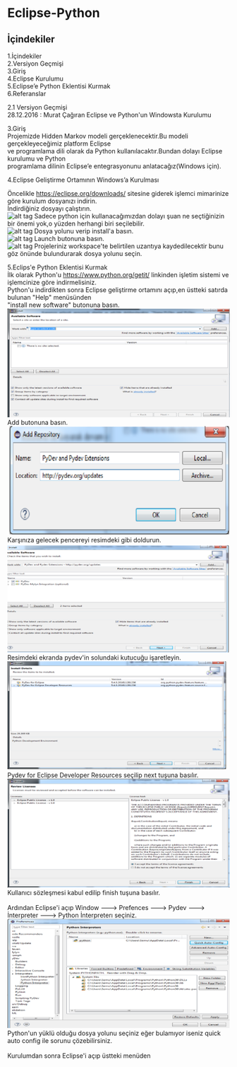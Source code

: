 # Eclipse-Python


## İçindekiler
 1.İçindekiler <br />
 2.Versiyon Geçmişi  <br />
 3.Giriş  <br />
 4.Eclipse Kurulumu <br />
 5.Eclipse’e Python Eklentisi Kurmak <br />
 6.Referanslar <br />
 
 2.1 Versiyon Geçmişi <br />
 28.12.2016 : Murat Çağıran Eclipse ve Python'un Windowsta Kurulumu <br />
 
 3.Giriş <br />
 Projemizde Hidden Markov modeli gerçeklenecektir.Bu modeli gerçekleyeceğimiz platform Eclipse <br />
 ve programlama dili olarak da Python kullanılacaktır.Bundan dolayı Eclipse kurulumu ve Python <br />
 programlama dilinin Eclipse’e entegrasyonunu anlatacağız(Windows için). <br />
 
 4.Eclipse Geliştirme Ortamının Windows’a Kurulması <br />
 
 Öncelikle https://eclipse.org/downloads/ sitesine giderek işlemci mimarinize göre kurulum dosyanızı indirin. <br />
 İndirdiğiniz dosyayı çalıştırın. <br />
  ![alt tag](https://github.com/muratcagiran/Eclipse-Python/blob/master/Eclipse%20Yükleme1.png)
  Sadece python için kullanacağımızdan dolayı şuan ne seçtiğinizin bir önemi yok,o yüzden herhangi biri seçilebilir. <br />
  ![alt tag](https://github.com/muratcagiran/Eclipse-Python/blob/master/Eclipse%20Yükleme2.png)
  Dosya yolunu verip install'a basın. <br />
  ![alt tag](https://github.com/muratcagiran/Eclipse-Python/blob/master/Eclipse%20Yükleme3.png)
  Launch butonuna basın. <br />
  ![alt tag](https://github.com/muratcagiran/Eclipse-Python/blob/master/Eclipse%20Yükleme4.png)
  Projeleriniz workspace'te belirtilen uzantıya kaydedilecektir bunu göz önünde bulundurarak dosya yolunu seçin. <br />
 
 
 5.Eclips'e Python Eklentisi Kurmak  <br />
 İlk olarak Python'u https://www.python.org/getit/ linkinden işletim sistemi ve işlemcinize göre indirmelisiniz.   <br />
 Python'u indirdikten sonra Eclipse geliştirme ortamını açıp,en üstteki satırda bulunan "Help" menüsünden <br />
 "install new software" butonuna basın. <br />
 ![alt tag](https://github.com/muratcagiran/Eclipse-Python/blob/master/Eclipse%20e%20Pyhton1.png)
 Add butonuna basın. <br />
 ![alt_tag](https://github.com/muratcagiran/Eclipse-Python/blob/master/Eclipse%20e%20Pyhton2.png)
 Karşınıza gelecek pencereyi resimdeki gibi doldurun. <br />
 ![alt tag](https://github.com/muratcagiran/Eclipse-Python/blob/master/Eclipse%20e%20Pyhton3.png)
 Resimdeki ekranda pydev'in solundaki kutucuğu işaretleyin. <br />
 ![alt tag](https://github.com/muratcagiran/Eclipse-Python/blob/master/Eclipse%20e%20Pyhton4.png)
 Pydev for Eclipse Developer Resources seçilip next tuşuna basılır. <br />
 ![alt tag](https://github.com/muratcagiran/Eclipse-Python/blob/master/Eclipse%20e%20Pyhton5.png)
 Kullanıcı sözleşmesi kabul edilip finish tuşuna basılır.   <br />
 <br />
 Ardından Eclipse'i açıp  Window ---> Prefences ---> Pydev ---> İnterpreter ---> Python İnterpreterı seçiniz. <br />
 ![alt tag](https://github.com/muratcagiran/Eclipse-Python/blob/master/Eclipse%20e%20Pyhton6.png)
 Python'un yüklü olduğu dosya yolunu seçiniz eğer bulamıyor iseniz quick auto config ile sorunu çözebilirsiniz. <br />
 <br />
 Kurulumdan sonra Eclipse'i açıp üstteki menüden 
 
 
 
 
 
 
